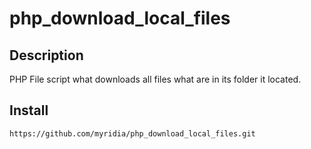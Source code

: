 # php_download_local_files

## Description
PHP File script what downloads all files what are in its folder it located.

## Install
```
https://github.com/myridia/php_download_local_files.git

```

